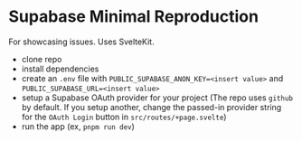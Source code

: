 # Supabase Minimal Reproduction

For showcasing issues. Uses SvelteKit.

- clone repo
- install dependencies
- create an `.env` file with `PUBLIC_SUPABASE_ANON_KEY=<insert value>` and `PUBLIC_SUPABASE_URL=<insert value>`
- setup a Supabase OAuth provider for your project (The repo uses `github` by default. If you setup another, change the passed-in provider string for the `OAuth Login` button in `src/routes/+page.svelte`)
- run the app (ex, `pnpm run dev`)